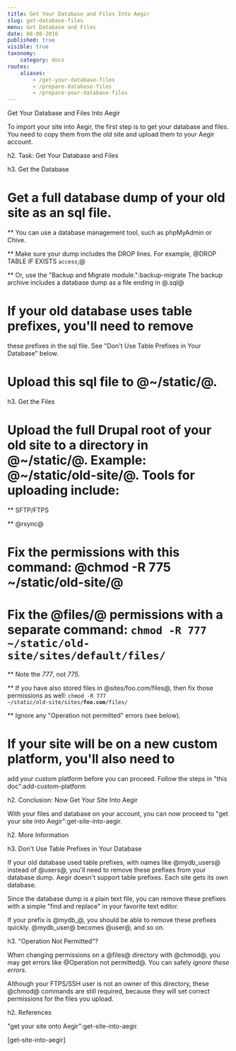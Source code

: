 ```yaml
---
title: Get Your Database and Files Into Aegir
slug: get-database-files
menu: Get Database and Files
date: 08-08-2016
published: true
visible: true
taxonomy:
    category: docs
routes:
    aliases:
        - /get-your-database-files
        - /prepare-database-files
        - /prepare-your-database-files
---
```


Get Your Database and Files Into Aegir

To import your site into Aegir, the first step is to get your database
and files. You need to copy them from the old site and upload them to
your Aegir account.

h2. Task: Get Your Database and Files

h3. Get the Database

# Get a full database dump of your old site as an sql file.

** You can use a database management tool, such as phpMyAdmin or Chive.

** Make sure your dump includes the DROP lines. For example, @DROP TABLE IF EXISTS `access`;@

** Or, use the "Backup and Migrate module.":backup-migrate The backup archive includes a database dump as a file ending in @.sql@

# If your old database uses table prefixes, you'll need to remove
  these prefixes in the sql file. See "Don't Use Table Prefixes in
  Your Database" below.

# Upload this sql file to @~/static/@.

h3. Get the Files

# Upload the full Drupal root of your old site to a directory in @~/static/@. Example: @~/static/old-site/@. Tools for uploading include:

** SFTP/FTPS

** @rsync@

# Fix the permissions with this command:  @chmod -R 775 ~/static/old-site/@

# Fix the @files/@ permissions with a separate command: <code>chmod -R 777 ~/static/old-site/sites/<strong>default</strong>/files/</code>

** Note the *777*, not *775*.

** If you have also stored files in @sites/foo.com/files@, then fix those permissions as well: <code>chmod -R 777 ~/static/old-site/sites/<strong>foo.com</strong>/files/</code>

** Ignore any "Operation not permitted" errors (see below).

# If your site will be on a new custom platform, you'll also need to
  add your custom platform before you can
  proceed. Follow the steps in "this doc":add-custom-platform

h2. Conclusion: Now Get Your Site Into Aegir

With your files and database on your account, you can now proceed to
 "get your site into Aegir":get-site-into-aegir.

h2. More Information

h3. Don't Use Table Prefixes in Your Database

If your old database used table prefixes, with names like @mydb_users@
instead of @users@, you'll need to remove these prefixes from your
database dump. Aegir doesn't support table prefixes. Each site gets
its own database.

Since the database dump is a plain text file, you can remove these
prefixes with a simple "find and replace" in your favorite text editor.

If your prefix is @mydb_@, you should be able to remove these prefixes
quickly. @mydb_user@ becomes @user@, and so on.

h3. "Operation Not Permitted"?

When changing permissions on a @files@ directory with @chmod@, you may
get errors like @Operation not permitted@. You can safely *ignore
these errors*.

Although your FTPS/SSH user is not an owner of this directory, these
@chmod@ commands are still required, because they will set correct
permissions for the files you upload.

h2. References

"get your site onto Aegir":get-site-into-aegir.

[get-site-into-aegir]
